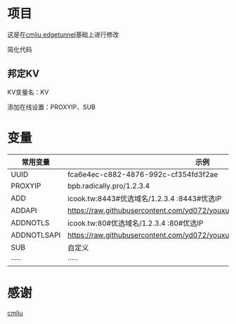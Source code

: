 # 项目

这是在[cmliu edgetunnel](https://github.com/cmliu/edgetunnel)基础上进行修改

简化代码

## 邦定KV
KV变量名：KV

添加在线设置：PROXYIP、SUB 

# 变量
| 常用变量 | 示例 |
|--------|---------|
| UUID  | fca6e4ec-c882-4876-992c-cf354fd3f2ae |
| PROXYIP | bpb.radically.pro/1.2.3.4 |
| ADD | icook.tw:8443#优选域名/1.2.3.4 :8443#优选IP |
| ADDAPI | https://raw.githubusercontent.com/yd072/youxuanyuming/refs/heads/main/ip.txt |
| ADDNOTLS | icook.tw:80#优选域名/1.2.3.4 :80#优选IP |
| ADDNOTLSAPI | https://raw.githubusercontent.com/yd072/youxuanyuming/refs/heads/main/ip.txt |
| SUB | 自定义 |
| ····· | ····· |

# 感谢
[cmliu](https://github.com/cmliu/edgetunnel)


